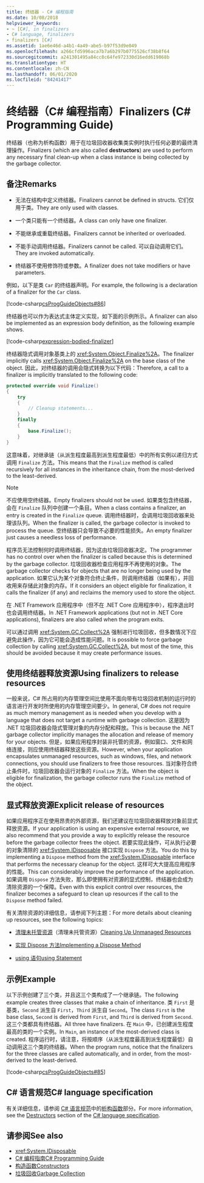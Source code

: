 ```yaml
---
title: 终结器 - C# 编程指南
ms.date: 10/08/2018
helpviewer_keywords:
- ~ [C#], in finalizers
- C# language, finalizers
- finalizers [C#]
ms.assetid: 1ae6e46d-a4b1-4a49-abe5-b97f53d9e049
ms.openlocfilehash: a266cfd5996aca7b7a6b297b0775526cf38b8f64
ms.sourcegitcommit: a241301495a84cc8c64fe972330d16edd619868b
ms.translationtype: HT
ms.contentlocale: zh-CN
ms.lasthandoff: 06/01/2020
ms.locfileid: "84241417"
---
```

# <a name="finalizers-c-programming-guide"></a><span data-ttu-id="843c7-102">终结器（C# 编程指南）</span><span class="sxs-lookup"><span data-stu-id="843c7-102">Finalizers (C# Programming Guide)</span></span>
<span data-ttu-id="843c7-103">终结器（也称为析构函数）用于在垃圾回收器收集类实例时执行任何必要的最终清理操作。</span><span class="sxs-lookup"><span data-stu-id="843c7-103">Finalizers (which are also called **destructors**) are used to perform any necessary final clean-up when a class instance is being collected by the garbage collector.</span></span>  
  
## <a name="remarks"></a><span data-ttu-id="843c7-104">备注</span><span class="sxs-lookup"><span data-stu-id="843c7-104">Remarks</span></span>  
  
- <span data-ttu-id="843c7-105">无法在结构中定义终结器。</span><span class="sxs-lookup"><span data-stu-id="843c7-105">Finalizers cannot be defined in structs.</span></span> <span data-ttu-id="843c7-106">它们仅用于类。</span><span class="sxs-lookup"><span data-stu-id="843c7-106">They are only used with classes.</span></span>  
  
- <span data-ttu-id="843c7-107">一个类只能有一个终结器。</span><span class="sxs-lookup"><span data-stu-id="843c7-107">A class can only have one finalizer.</span></span>  
  
- <span data-ttu-id="843c7-108">不能继承或重载终结器。</span><span class="sxs-lookup"><span data-stu-id="843c7-108">Finalizers cannot be inherited or overloaded.</span></span>  
  
- <span data-ttu-id="843c7-109">不能手动调用终结器。</span><span class="sxs-lookup"><span data-stu-id="843c7-109">Finalizers cannot be called.</span></span> <span data-ttu-id="843c7-110">可以自动调用它们。</span><span class="sxs-lookup"><span data-stu-id="843c7-110">They are invoked automatically.</span></span>  
  
- <span data-ttu-id="843c7-111">终结器不使用修饰符或参数。</span><span class="sxs-lookup"><span data-stu-id="843c7-111">A finalizer does not take modifiers or have parameters.</span></span>  
  
 <span data-ttu-id="843c7-112">例如，以下是类 `Car` 的终结器声明。</span><span class="sxs-lookup"><span data-stu-id="843c7-112">For example, the following is a declaration of a finalizer for the `Car` class.</span></span>
  
 [!code-csharp[csProgGuideObjects#86](~/samples/snippets/csharp/VS_Snippets_VBCSharp/csProgGuideObjects/CS/Objects.cs#86)]  

<span data-ttu-id="843c7-113">终结器也可以作为表达式主体定义实现，如下面的示例所示。</span><span class="sxs-lookup"><span data-stu-id="843c7-113">A finalizer can also be implemented as an expression body definition, as the following example shows.</span></span>

[!code-csharp[expression-bodied-finalizer](../../../../samples/snippets/csharp/programming-guide/classes-and-structs/expr-bodied-destructor.cs#1)]  
  
 <span data-ttu-id="843c7-114">终结器隐式调用对象基类上的 <xref:System.Object.Finalize%2A>。</span><span class="sxs-lookup"><span data-stu-id="843c7-114">The finalizer implicitly calls <xref:System.Object.Finalize%2A> on the base class of the object.</span></span> <span data-ttu-id="843c7-115">因此，对终结器的调用会隐式转换为以下代码：</span><span class="sxs-lookup"><span data-stu-id="843c7-115">Therefore, a call to a finalizer is implicitly translated to the following code:</span></span>  
  
```csharp  
protected override void Finalize()  
{  
    try  
    {  
        // Cleanup statements...  
    }  
    finally  
    {  
        base.Finalize();  
    }  
}  
```  
  
 <span data-ttu-id="843c7-116">这意味着，对继承链（从派生程度最高到派生程度最低）中的所有实例以递归方式调用 `Finalize` 方法。</span><span class="sxs-lookup"><span data-stu-id="843c7-116">This means that the `Finalize` method is called recursively for all instances in the inheritance chain, from the most-derived to the least-derived.</span></span>  
  
> [!NOTE]
> <span data-ttu-id="843c7-117">不应使用空终结器。</span><span class="sxs-lookup"><span data-stu-id="843c7-117">Empty finalizers should not be used.</span></span> <span data-ttu-id="843c7-118">如果类包含终结器，会在 `Finalize` 队列中创建一个条目。</span><span class="sxs-lookup"><span data-stu-id="843c7-118">When a class contains a finalizer, an entry is created in the `Finalize` queue.</span></span> <span data-ttu-id="843c7-119">调用终结器时，会调用垃圾回收器来处理该队列。</span><span class="sxs-lookup"><span data-stu-id="843c7-119">When the finalizer is called, the garbage collector is invoked to process the queue.</span></span> <span data-ttu-id="843c7-120">空终结器只会导致不必要的性能损失。</span><span class="sxs-lookup"><span data-stu-id="843c7-120">An empty finalizer just causes a needless loss of performance.</span></span>  
  
 <span data-ttu-id="843c7-121">程序员无法控制何时调用终结器，因为这由垃圾回收器决定。</span><span class="sxs-lookup"><span data-stu-id="843c7-121">The programmer has no control over when the finalizer is called because this is determined by the garbage collector.</span></span> <span data-ttu-id="843c7-122">垃圾回收器检查应用程序不再使用的对象。</span><span class="sxs-lookup"><span data-stu-id="843c7-122">The garbage collector checks for objects that are no longer being used by the application.</span></span> <span data-ttu-id="843c7-123">如果它认为某个对象符合终止条件，则调用终结器（如果有），并回收用来存储此对象的内存。</span><span class="sxs-lookup"><span data-stu-id="843c7-123">If it considers an object eligible for finalization, it calls the finalizer (if any) and reclaims the memory used to store the object.</span></span>

 <span data-ttu-id="843c7-124">在 .NET Framework 应用程序中（但不在 .NET Core 应用程序中），程序退出时也会调用终结器。</span><span class="sxs-lookup"><span data-stu-id="843c7-124">In .NET Framework applications (but not in .NET Core applications), finalizers are also called when the program exits.</span></span>
  
 <span data-ttu-id="843c7-125">可以通过调用 <xref:System.GC.Collect%2A> 强制进行垃圾回收，但多数情况下应避免此操作，因为它可能会造成性能问题。</span><span class="sxs-lookup"><span data-stu-id="843c7-125">It is possible to force garbage collection by calling <xref:System.GC.Collect%2A>, but most of the time, this should be avoided because it may create performance issues.</span></span>  
  
## <a name="using-finalizers-to-release-resources"></a><span data-ttu-id="843c7-126">使用终结器释放资源</span><span class="sxs-lookup"><span data-stu-id="843c7-126">Using finalizers to release resources</span></span>  
 <span data-ttu-id="843c7-127">一般来说，C# 所占用的内存管理空间比使用不面向带有垃圾回收机制的运行时的语言进行开发时所使用的内存管理空间要少。</span><span class="sxs-lookup"><span data-stu-id="843c7-127">In general, C# does not require as much memory management as is needed when you develop with a language that does not target a runtime with garbage collection.</span></span> <span data-ttu-id="843c7-128">这是因为 .NET 垃圾回收器会隐式管理对象的内存分配和释放。</span><span class="sxs-lookup"><span data-stu-id="843c7-128">This is because the .NET garbage collector implicitly manages the allocation and release of memory for your objects.</span></span> <span data-ttu-id="843c7-129">但是，如果应用程序封装非托管的资源，例如窗口、文件和网络连接，则应使用终结器释放这些资源。</span><span class="sxs-lookup"><span data-stu-id="843c7-129">However, when your application encapsulates unmanaged resources, such as windows, files, and network connections, you should use finalizers to free those resources.</span></span> <span data-ttu-id="843c7-130">当对象符合终止条件时，垃圾回收器会运行对象的 `Finalize` 方法。</span><span class="sxs-lookup"><span data-stu-id="843c7-130">When the object is eligible for finalization, the garbage collector runs the `Finalize` method of the object.</span></span>
  
## <a name="explicit-release-of-resources"></a><span data-ttu-id="843c7-131">显式释放资源</span><span class="sxs-lookup"><span data-stu-id="843c7-131">Explicit release of resources</span></span>  
 <span data-ttu-id="843c7-132">如果应用程序正在使用昂贵的外部资源，我们还建议在垃圾回收器释放对象前显式释放资源。</span><span class="sxs-lookup"><span data-stu-id="843c7-132">If your application is using an expensive external resource, we also recommend that you provide a way to explicitly release the resource before the garbage collector frees the object.</span></span> <span data-ttu-id="843c7-133">若要实现此操作，可从执行必要的对象清除的 <xref:System.IDisposable> 接口实现 `Dispose` 方法。</span><span class="sxs-lookup"><span data-stu-id="843c7-133">You do this by implementing a `Dispose` method from the <xref:System.IDisposable> interface that performs the necessary cleanup for the object.</span></span> <span data-ttu-id="843c7-134">这样可大大提高应用程序的性能。</span><span class="sxs-lookup"><span data-stu-id="843c7-134">This can considerably improve the performance of the application.</span></span> <span data-ttu-id="843c7-135">如果调用 `Dispose` 方法失败，那么即使拥有对资源的显式控制，终结器也会成为清除资源的一个保障。</span><span class="sxs-lookup"><span data-stu-id="843c7-135">Even with this explicit control over resources, the finalizer becomes a safeguard to clean up resources if the call to the `Dispose` method failed.</span></span>  
  
 <span data-ttu-id="843c7-136">有关清除资源的详细信息，请参阅下列主题：</span><span class="sxs-lookup"><span data-stu-id="843c7-136">For more details about cleaning up resources, see the following topics:</span></span>  
  
- <span data-ttu-id="843c7-137">[清理未托管资源](../../../standard/garbage-collection/unmanaged.md)（清理未托管资源）</span><span class="sxs-lookup"><span data-stu-id="843c7-137">[Cleaning Up Unmanaged Resources](../../../standard/garbage-collection/unmanaged.md)</span></span>  
  
- [<span data-ttu-id="843c7-138">实现 Dispose 方法</span><span class="sxs-lookup"><span data-stu-id="843c7-138">Implementing a Dispose Method</span></span>](../../../standard/garbage-collection/implementing-dispose.md)  
  
- [<span data-ttu-id="843c7-139">using 语句</span><span class="sxs-lookup"><span data-stu-id="843c7-139">using Statement</span></span>](../../language-reference/keywords/using-statement.md)  
  
## <a name="example"></a><span data-ttu-id="843c7-140">示例</span><span class="sxs-lookup"><span data-stu-id="843c7-140">Example</span></span>  
 <span data-ttu-id="843c7-141">以下示例创建了三个类，并且这三个类构成了一个继承链。</span><span class="sxs-lookup"><span data-stu-id="843c7-141">The following example creates three classes that make a chain of inheritance.</span></span> <span data-ttu-id="843c7-142">类 `First` 是基类，`Second` 派生自 `First`，`Third` 派生自 `Second`。</span><span class="sxs-lookup"><span data-stu-id="843c7-142">The class `First` is the base class, `Second` is derived from `First`, and `Third` is derived from `Second`.</span></span> <span data-ttu-id="843c7-143">这三个类都具有终结器。</span><span class="sxs-lookup"><span data-stu-id="843c7-143">All three have finalizers.</span></span> <span data-ttu-id="843c7-144">在 `Main` 中，已创建派生程度最高的类的一个实例。</span><span class="sxs-lookup"><span data-stu-id="843c7-144">In `Main`, an instance of the most-derived class is created.</span></span> <span data-ttu-id="843c7-145">程序运行时，请注意，将按顺序（从派生程度最高到派生程度最低）自动调用这三个类的终结器。</span><span class="sxs-lookup"><span data-stu-id="843c7-145">When the program runs, notice that the finalizers for the three classes are called automatically, and in order, from the most-derived to the least-derived.</span></span>  
  
 [!code-csharp[csProgGuideObjects#85](~/samples/snippets/csharp/VS_Snippets_VBCSharp/csProgGuideObjects/CS/Objects.cs#85)]  
  
## <a name="c-language-specification"></a><span data-ttu-id="843c7-146">C# 语言规范</span><span class="sxs-lookup"><span data-stu-id="843c7-146">C# language specification</span></span>  

<span data-ttu-id="843c7-147">有关详细信息，请参阅 [C# 语言规范](/dotnet/csharp/language-reference/language-specification/introduction)中的[析构函数](~/_csharplang/spec/classes.md#destructors)部分。</span><span class="sxs-lookup"><span data-stu-id="843c7-147">For more information, see the [Destructors](~/_csharplang/spec/classes.md#destructors) section of the [C# language specification](/dotnet/csharp/language-reference/language-specification/introduction).</span></span>
  
## <a name="see-also"></a><span data-ttu-id="843c7-148">请参阅</span><span class="sxs-lookup"><span data-stu-id="843c7-148">See also</span></span>

- <xref:System.IDisposable>
- [<span data-ttu-id="843c7-149">C# 编程指南</span><span class="sxs-lookup"><span data-stu-id="843c7-149">C# Programming Guide</span></span>](../index.md)
- [<span data-ttu-id="843c7-150">构造函数</span><span class="sxs-lookup"><span data-stu-id="843c7-150">Constructors</span></span>](./constructors.md)
- [<span data-ttu-id="843c7-151">垃圾回收</span><span class="sxs-lookup"><span data-stu-id="843c7-151">Garbage Collection</span></span>](../../../standard/garbage-collection/index.md)
